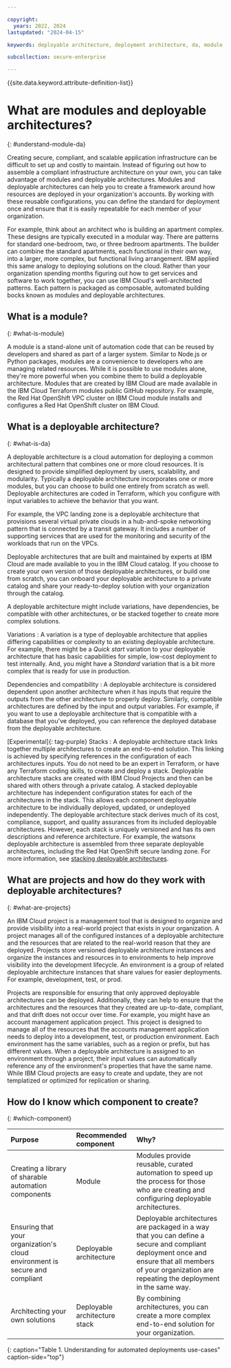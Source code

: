 ```yaml
---

copyright:
  years: 2022, 2024
lastupdated: "2024-04-15"

keywords: deployable architecture, deployment architecture, da, module, infrastructure as code, what is, stack, variation, projects

subcollection: secure-enterprise

---
```


{{site.data.keyword.attribute-definition-list}}

# What are modules and deployable architectures?
{: #understand-module-da}

Creating secure, compliant, and scalable application infrastructure can be difficult to set up and costly to maintain. Instead of figuring out how to assemble a compliant infrastructure architecture on your own, you can take advantage of modules and deployable architectures. Modules and deployable architectures can help you to create a framework around how resources are deployed in your organization's accounts. By working with these reusable configurations, you can define the standard for deployment once and ensure that it is easily repeatable for each member of your organization.

For example, think about an architect who is building an apartment complex. These designs are typically executed in a modular way. There are patterns for standard one-bedroom, two, or three bedroom apartments. The builder can combine the standard apartments, each functional in their own way, into a larger, more complex, but functional living arrangement. IBM applied this same analogy to deploying solutions on the cloud. Rather than your organization spending months figuring out how to get services and software to work together, you can use IBM Cloud's well-architected patterns. Each pattern is packaged as composable, automated building bocks known as modules and deployable architectures. 


## What is a module?
{: #what-is-module}

A module is a stand-alone unit of automation code that can be reused by developers and shared as part of a larger system. Similar to Node.js or Python packages, modules are a convenience to developers who are managing related resources. While it is possible to use modules alone, they're more powerful when you combine them to build a deployable architecture. Modules that are created by IBM Cloud are made available in the IBM Cloud Terraform modules public GitHub repository. For example, the Red Hat OpenShift VPC cluster on IBM Cloud module installs and configures a Red Hat OpenShift cluster on IBM Cloud.


## What is a deployable architecture?
{: #what-is-da}

A deployable architecture is a cloud automation for deploying a common architectural pattern that combines one or more cloud resources. It is designed to provide simplified deployment by users, scalability, and modularity. Typically a deployable architecture incorporates one or more modules, but you can choose to build one entirely from scratch as well. Deployable architectures are coded in Terraform, which you configure with input variables to achieve the behavior that you want. 

For example, the VPC landing zone is a deployable architecture that provisions several virtual private clouds in a hub-and-spoke networking pattern that is connected by a transit gateway. It includes a number of supporting services that are used for the monitoring and security of the workloads that run on the VPCs. 

Deployable architectures that are built and maintained by experts at IBM Cloud are made available to you in the IBM Cloud catalog. If you choose to create your own version of those deployable architectures, or build one from scratch, you can onboard your deployable architecture to a private catalog and share your ready-to-deploy solution with your organization through the catalog.

A deployable architecture might include variations, have dependencies, be compatible with other architectures, or be stacked together to create more complex solutions. 

Variations
:  A variation is a type of deployable architecture that applies differing capabilities or complexity to an existing deployable architecture. For example, there might be a *Quick start* variation to your deployable architecture that has basic capabilities for simple, low-cost deployment to test internally. And, you might have a *Standard* variation that is a bit more complex that is ready for use in production.

Dependencies and compatibility
:   A deployable architecture is considered dependent upon another architecture when it has inputs that require the outputs from the other architecture to properly deploy. Similarly, compatible architectures are defined by the input and output variables. For example, if you want to use a deployable architecture that is compatible with a database that you've deployed, you can reference the deployed database from the deployable architecture.

[Experimental]{: tag-purple} Stacks 
:   A deployable architecture stack links together multiple architectures to create an end-to-end solution. This linking is achieved by specifying references in the configuration of each architectures inputs. You do not need to be an expert in Terraform, or have any Terraform coding skills, to create and deploy a stack. Deployable architecture stacks are created with IBM Cloud Projects and then can be shared with others through a private catalog. A stacked deployable architecture has independent configuration states for each of the architectures in the stack. This allows each component deployable architecture to be individually deployed, updated, or undeployed independently. The deployable architecture stack derives much of its cost, compliance, support, and quality assurances from its included deployable architectures. However, each stack is uniquely versioned and has its own descriptions and reference architecture. For example, the watsonx deployable architecture is assembled from three separate deployable architectures, including the Red Hat OpenShift secure landing zone. For more information, see [stacking deployable architectures](/docs/secure-enterprise?topic=secure-enterprise-config-stack&interface=cli).


## What are projects and how do they work with deployable architectures?
{: #what-are-projects}

An IBM Cloud project is a management tool that is designed to organize and provide visibility into a real-world project that exists in your organization. A project manages all of the configured instances of a deployable architecture and the resources that are related to the real-world reason that they are deployed. Projects store versioned deployable architecture instances and organize the instances and resources in to environments to help improve visibility into the development lifecycle. An environment is a group of related deployable architecture instances that share values for easier deployments. For example, development, test, or prod. 

Projects are responsible for ensuring that only approved deployable architectures can be deployed. Additionally, they can help to ensure that the architectures and the resources that they created are up-to-date, compliant, and that drift does not occur over time. For example, you might have an account management application project. This project is designed to manage all of the resources that the accounts management application needs to deploy into a development, test, or production environment. Each environment has the same variables, such as a region or prefix, but has different values. When a deployable architecture is assigned to an environment through a project, their input values can automatically reference any of the environment's properties that have the same name. While IBM Cloud projects are easy to create and update, they are not templatized or optimized for replication or sharing.

## How do I know which component to create?
{: #which-component}

| Purpose | Recommended component | Why? |
|:--------|:----------------------|:-----|
| Creating a library of sharable automation components | Module | Modules provide reusable, curated automation to speed up the process for those who are creating and configuring deployable architectures. |
| Ensuring that your organization's cloud environment is secure and compliant | Deployable architecture | Deployable architectures are packaged in a way that you can define a secure and compliant deployment once and ensure that all members of your organization are repeating the deployment in the same way. |
| Architecting your own solutions | Deployable architecture stack | By combining architectures, you can create a more complex end-to-end solution for your organization. |
{: caption="Table 1. Understanding for automated deployments use-cases" caption-side="top"}

